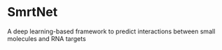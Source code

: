 # SmrtNet
A deep learning-based framework to predict interactions between small molecules and RNA targets

